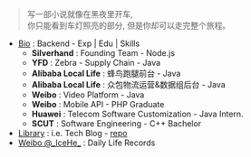 > 写一部小说就像在黑夜里开车, <br/>你只能看到车灯照亮的部分, 但是你却可以走完整个旅程。

- [Bio](https://github.com/IceHe/lib/blob/master/life/bio.md) : Backend - Exp | Edu | Skills
    - **Silverhand** : Founding Team - Node.js
    - **YFD** : Zebra - Supply Chain - Java
    - **Alibaba Local Life** : 蜂鸟跑腿前台 - Java
    - **Alibaba Local Life** : 众包物流运营&数据组后台 - Java
    - **Weibo** : Video Platform - Java
    - **Weibo** : Mobile API - PHP Graduate
    - **Huawei** : Telecom Software Customization - Java Intern.
    - **SCUT** : Software Engineering - C++ Bachelor
- [Library](https://icehe.xyz/#/) : i.e. Tech Blog - [repo](https://github.com/IceHe/lib)
- [Weibo @\_IceHe\_](https://weibo.com/icedes) : Daily Life Records

<!-- Done is better than perfect. -->

<!-- <br/><br/>—— E.L. Doctorow -->

<!--

### Hi there 👋 

**IceHe/IceHe** is a ✨ _special_ ✨ repository because its `README.md` (this file) appears on your GitHub profile.

Here are some ideas to get you started:

- 🔭 I’m currently working on ...
- 🌱 I’m currently learning ...
- 👯 I’m looking to collaborate on ...
- 🤔 I’m looking for help with ...
- 💬 Ask me about ...
- 📫 How to reach me: ...
- 😄 Pronouns: ...
- ⚡ Fun fact: ...

-->
